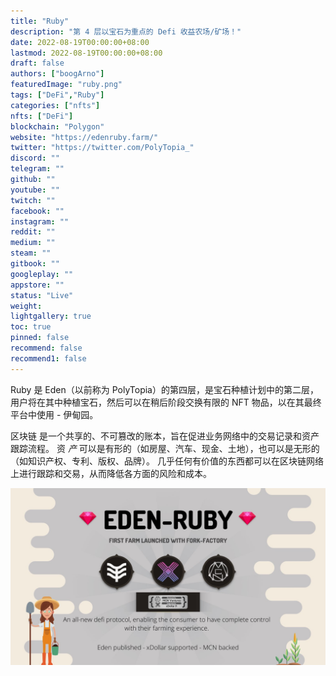 ```yaml
---
title: "Ruby"
description: "第 4 层以宝石为重点的 Defi 收益农场/矿场！"
date: 2022-08-19T00:00:00+08:00
lastmod: 2022-08-19T00:00:00+08:00
draft: false
authors: ["boogArno"]
featuredImage: "ruby.png"
tags: ["DeFi","Ruby"]
categories: ["nfts"]
nfts: ["DeFi"]
blockchain: "Polygon"
website: "https://edenruby.farm/"
twitter: "https://twitter.com/PolyTopia_"
discord: ""
telegram: ""
github: ""
youtube: ""
twitch: ""
facebook: ""
instagram: ""
reddit: ""
medium: ""
steam: ""
gitbook: ""
googleplay: ""
appstore: ""
status: "Live"
weight: 
lightgallery: true
toc: true
pinned: false
recommend: false
recommend1: false
---
```

Ruby 是 Eden（以前称为 PolyTopia）的第四层，是宝石种植计划中的第二层，用户将在其中种植宝石，然后可以在稍后阶段交换有限的 NFT 物品，以在其最终平台中使用 - 伊甸园。

区块链 是一个共享的、不可篡改的账本，旨在促进业务网络中的交易记录和资产跟踪流程。 资 *产* 可以是有形的（如房屋、汽车、现金、土地），也可以是无形的（如知识产权、专利、版权、品牌）。 几乎任何有价值的东西都可以在区块链网络上进行跟踪和交易，从而降低各方面的风险和成本。

![E8iJSzrWQAcNfSC](E8iJSzrWQAcNfSC.jpg)